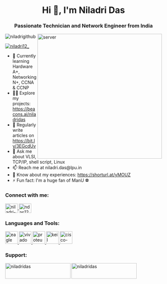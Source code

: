 <!DOCTYPE html>
<html lang="en">

<head>
  <meta charset="UTF-8">
  <meta name="viewport" content="width=device-width, initial-scale=1.0">
  <title>Niladri Das</title>
</head>

<body>

  <h1 align="center">Hi 👋, I'm Niladri Das</h1>
  <h3 align="center">Passionate Technician and Network Engineer from India</h3>

  <img align="right" alt="server" width="400"
    src="https://www.arcgis.com/sharing/rest/content/items/a21d93abf29d4b6990370cfcba143cd9/info/thumbnail/ago_downloaded.gif?w=800">

  <p align="left">
    <img src="https://komarev.com/ghpvc/?username=niladrigithub&label=Profile%20views&color=0e75b6&style=flat"
      alt="niladrigithub" />
  </p>

  <p align="left">
    <a href="https://twitter.com/niladri12_" target="blank">
      <img src="https://img.shields.io/twitter/follow/niladri12_?logo=twitter&style=for-the-badge"
        alt="niladri12_" />
    </a>
  </p>

  <ul>
    <li>🌱 Currently learning Hardware A+, Networking N+, CCNA & CCNP</li>
    <li>👨‍💻 Explore my projects: <a href="https://beacons.ai/niladridas">https://beacons.ai/niladridas</a></li>
    <li>📝 Regularly write articles on <a href="https://bit.ly/3EGcdUv">https://bit.ly/3EGcdUv</a></li>
    <li>💬 Ask me about VLSI, TCP/IP, shell script, Linux</li>
    <li>📫 Reach me at niladri.das@lpu.in</li>
    <li>📄 Know about my experiences: <a href="https://shorturl.at/yMOUZ">https://shorturl.at/yMOUZ</a></li>
    <li>⚡ Fun fact: I'm a huge fan of ManU ⚽️</li>
  </ul>

  <h3 align="left">Connect with me:</h3>
  <p align="left">
    <a href="https://codepen.io/niladri-das" target="blank">
      <img align="center"
        src="https://raw.githubusercontent.com/rahuldkjain/github-profile-readme-generator/master/src/images/icons/Social/codepen.svg"
        alt="niladri-das" height="30" width="40" />
    </a>
    <!-- ... other social media links ... -->
    <a href="https://www.hackerrank.com/ndas1262000" target="blank">
      <img align="center"
        src="https://raw.githubusercontent.com/rahuldkjain/github-profile-readme-generator/master/src/images/icons/Social/hackerrank.svg"
        alt="ndas1262000" height="30" width="40" />
    </a>
    <!-- ... more social media links ... -->
  </p>

  <h3 align="left">Languages and Tools:</h3>
  <p align="left">
    <!-- ... existing logos ... -->
    <a href="https://www.autodesk.com/products/eagle/" target="_blank" rel="noreferrer">
      <img src="https://www.vectorlogo.zone/logos/autodesk/autodesk-icon.svg" alt="eagle" width="40" height="40" />
    </a>
    <a href="https://www.xilinx.com/products/design-tools/vivado.html" target="_blank" rel="noreferrer">
      <img src="https://www.vectorlogo.zone/logos/xilinx/xilinx-icon.svg" alt="vivado" width="40" height="40" />
    </a>
    <a href="https://www.labcenter.com/" target="_blank" rel="noreferrer">
      <img src="https://www.vectorlogo.zone/logos/labcenter/labcenter-icon.svg" alt="proteus" width="40" height="40" />
    </a>
    <a href="https://www.keil.com/" target="_blank" rel="noreferrer">
      <img src="https://www.vectorlogo.zone/logos/arm/arm-icon.svg" alt="keil" width="40" height="40" />
    </a>
    <a href="https://www.netacad.com/courses/packet-tracer" target="_blank" rel="noreferrer">
      <img src="https://www.vectorlogo.zone/logos/cisco/cisco-icon.svg" alt="cisco-packet-tracer" width="40"
        height="40" />
    </a>
  </p>

  <h3 align="left">Support:</h3>
  <p>
    <a href="https://www.buymeacoffee.com/niladridas">
      <img align="left" src="https://cdn.buymeacoffee.com/buttons/v2/default-yellow.png" height="50" width="210"
        alt="niladridas" />
    </a>
    <a href="https://ko-fi.com/niladridas">
      <img align="left" src="https://cdn.ko-fi.com/cdn/kofi3.png?v=3" height="50" width="210" alt="niladridas" />
    </a>
  </p>

</body>

</html>
